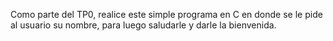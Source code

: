 Como parte del TP0, realice este simple programa en C en donde se le pide al usuario su nombre, para luego saludarle y darle la bienvenida.
